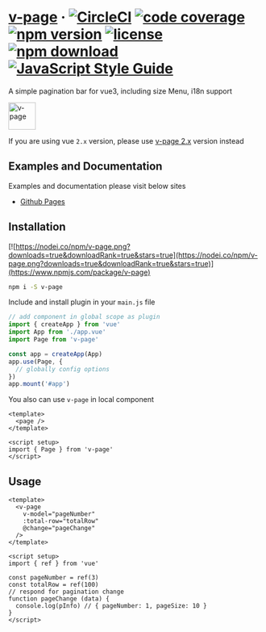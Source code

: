 # [v-page](https://terryz.github.io/vue/#/page) &middot; [![CircleCI](https://dl.circleci.com/status-badge/img/gh/TerryZ/v-page/tree/master.svg?style=svg)](https://dl.circleci.com/status-badge/redirect/gh/TerryZ/v-page/tree/master) [![code coverage](https://codecov.io/gh/TerryZ/v-page/branch/master/graph/badge.svg)](https://codecov.io/gh/TerryZ/v-page) [![npm version](https://img.shields.io/npm/v/v-page.svg)](https://www.npmjs.com/package/v-page) [![license](https://img.shields.io/badge/license-MIT-brightgreen.svg)](https://mit-license.org/) [![npm download](https://img.shields.io/npm/dy/v-page.svg)](https://www.npmjs.com/package/v-page) [![JavaScript Style Guide](https://img.shields.io/badge/code_style-standard-brightgreen.svg)](https://standardjs.com)

A simple pagination bar for vue3, including size Menu, i18n support

<img src="https://terryz.github.io/image/v-page/v-page.png" alt="v-page" height="54px">

If you are using vue `2.x` version, please use [v-page 2.x](https://github.com/TerryZ/v-page/tree/dev-vue-2) version instead

## Examples and Documentation

Examples and documentation please visit below sites

- [Github Pages](https://terryz.github.io/vue3/)

## Installation

[![https://nodei.co/npm/v-page.png?downloads=true&downloadRank=true&stars=true](https://nodei.co/npm/v-page.png?downloads=true&downloadRank=true&stars=true)](https://www.npmjs.com/package/v-page)

```sh
npm i -S v-page
```

Include and install plugin in your `main.js` file

```js
// add component in global scope as plugin
import { createApp } from 'vue'
import App from './app.vue'
import Page from 'v-page'

const app = createApp(App)
app.use(Page, {
  // globally config options
})
app.mount('#app')
```

You also can use `v-page` in local component

```vue
<template>
  <page />
</template>

<script setup>
import { Page } from 'v-page'
</script>
```

## Usage

```vue
<template>
  <v-page
    v-model="pageNumber"
    :total-row="totalRow"
    @change="pageChange"
  />
</template>

<script setup>
import { ref } from 'vue'

const pageNumber = ref(3)
const totalRow = ref(100)
// respond for pagination change
function pageChange (data) {
  console.log(pInfo) // { pageNumber: 1, pageSize: 10 }
}
</script>
```
